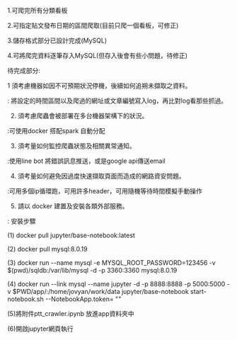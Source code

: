 1.可爬完所有分類看板

2.可指定貼文發布日期的區間爬取(目前只爬一個看板，可修正)

3.儲存格式部分已設計完成(MySQL)

4.可將爬完資料逐筆存入MySQL(但存入後會有些小問題，待修正)


待完成部分:

 1 須考慮機器如因不可預期狀況停機，後續如何追朔未擷取之資料。
 
  : 將設定的時間區間以及爬過的網址或文章編號寫入log，再比對log看那些抓過。

 2. 須考慮爬蟲會被部署在多台機器架構下的狀況。
 
 :可使用docker 搭配spark 自動分配

 3. 須考量如何監控爬蟲狀態及相關異常通知。
 
 :使用line bot 將錯誤訊息推送，或是google api傳送email

 4. 須考量如何避免因過度快速擷取⾴⾯⽽造成的網路資安問題。
 
 :可用多個ip循環跑，可用許多header，可用隨機等待時間模擬手動操作

 5.  請以 docker 建置及安裝各類外部服務。
 
 : 安裝步驟
 
(1)  docker pull jupyter/base-notebook:latest

(2)  docker pull mysql:8.0.19

(3)  docker run --name mysql -e MYSQL_ROOT_PASSWORD=123456 -v $(pwd)/sqldb:/var/lib/mysql -d -p 3360:3360 mysql:8.0.19

(4)  docker run --link mysql --name jupyter -d -p 8888:8888 -p 5000:5000 -v $PWD/app/:/home/jovyan/work/data jupyter/base-notebook start-notebook.sh --NotebookApp.token= ""

(5)將附件ptt_crawler.ipynb 放進app資料夾中

(6)開啟jupyter網頁執行
